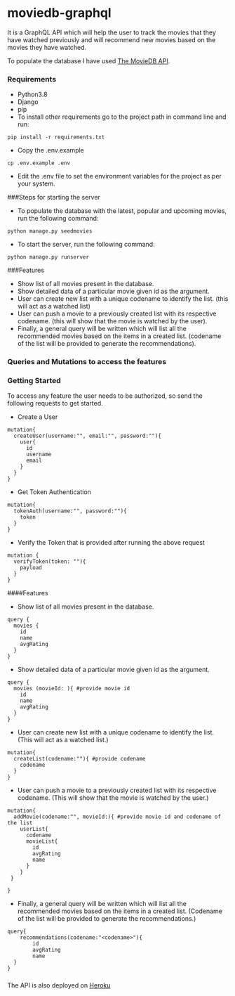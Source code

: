 # moviedb-graphql

It is a GraphQL API which will help the user to track the movies that they have watched previously and will recommend new movies based on the movies they have watched.

To populate the database I have used [The MovieDB API](https://developers.themoviedb.org/3/getting-started/introduction).



### Requirements
- Python3.8
- Django
- pip
- To install other requirements go to the project path in command line and run:
```shell script
pip install -r requirements.txt
```
- Copy the .env.example
```shell script
cp .env.example .env
```
- Edit the .env file to set the environment variables for the project as per your system.

###Steps for starting the server
- To populate the database with the latest, popular and upcoming movies, run the following command:
```
python manage.py seedmovies
```
- To start the server, run the following command:
```
python manage.py runserver
```

###Features
- Show list of all movies present in the database.
- Show detailed data of a particular movie given id as the argument.
- User can create new list with a unique codename to identify the list. (this will act as a watched list)
- User can push a movie to a previously created list with its respective codename. (this will show that the movie is watched by the user).
- Finally, a general query will be written which will list all the recommended movies based on the items in a created list. (codename of the list will be provided to generate the recommendations).

### Queries and Mutations to access the features
### Getting Started
To access any feature the user needs to be authorized, so send the following requests to get started.
- Create a User
```
mutation{
  createUser(username:"", email:"", password:""){
    user{
      id
      username
      email
    }
  }
}
```

- Get Token Authentication
```
mutation{
  tokenAuth(username:"", password:""){
    token
  }
}
```

- Verify the Token that is provided after running the above request
```
mutation {
  verifyToken(token: ""){
    payload
  }
}
```

####Features
- Show list of all movies present in the database.
```
query {
  movies {
    id
    name
    avgRating
  }
}
```
- Show detailed data of a particular movie given id as the argument.
```
query {
  movies (movieId: ){ #provide movie id
    id
    name
    avgRating
  }
}
```
- User can create new list with a unique codename to identify the list. (This will act as a watched list.)
```
mutation{
  createList(codename:""){ #provide codename
    codename
  }
}
```
- User can push a movie to a previously created list with its respective codename. (This will show that the movie is watched by the user.)
```
mutation{
  addMovie(codename:"", movieId:){ #provide movie id and codename of the list
    userList{
      codename
      movieList{
        id
        avgRating
        name
      }
    }
 }
    
}

```
- Finally, a general query will be written which will list all the recommended movies based on the items in a created list. (Codename of the list will be provided to generate the recommendations.)
```
query{
    recommendations(codename:"<codename>"){
        id
        avgRating
        name
  }
}
```

###
The API is also deployed on [Heroku](https://moviedbgraphql.herokuapp.com/graphql)